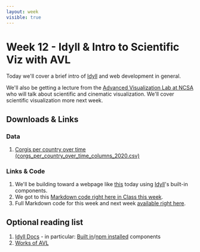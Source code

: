 ```yaml
---
layout: week
visible: true
---
```


# Week 12 - Idyll & Intro to Scientific Viz with AVL

Today we'll cover a brief intro of [Idyll](https://idyll-lang.org/) and web development in general.

We'll also be getting a lecture from the [Advanced Visualization Lab at NCSA](http://avl.ncsa.illinois.edu/) who will talk about scientific and cinematic visualization.  We'll cover scientific visualization more next week.

## Downloads & Links

### Data

 1. <a href="corg/corgs_per_country_over_time_columns_2020.csv" download>Corgis per country over time (corgs_per_country_over_time_columns_2020.csv)</a>
 
### Links & Code

 1. We'll be building toward a webpage like [this](https://jnaiman.github.io/) today using [Idyll](https://idyll-lang.org/)'s built-in components.
 1. We got to this [Markdown code right here in Class this week](https://github.com/UIUC-iSchool-DataViz/spring2020/blob/master/week12/corg/inClass/index.idyll).
 1. Full Markdown code for this week and next week [available right here](https://github.com/UIUC-iSchool-DataViz/spring2020/blob/master/week12/corg/index.idyll).

## Optional reading list

 1. <a href="https://idyll-lang.org/docs"> Idyll Docs</a> - in particular: <a href="https://idyll-lang.org/docs/components">Built in</a>/<a href="https://idyll-lang.org/docs/components/npm">npm installed</a> components
 1. <a href="http://avl.ncsa.illinois.edu/works">Works of AVL</a>


